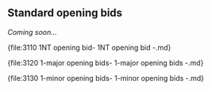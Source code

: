 ## <a name="Standard_opening_bids"> Standard opening bids

_Coming soon..._



{file:3110 1NT opening bid\- 1NT opening bid -.md}

{file:3120 1-major opening bids\- 1-major opening bids -.md}

{file:3130 1-minor opening bids\- 1-minor opening bids -.md}
